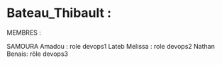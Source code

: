 ﻿# Bateau_Thibault : 
MEMBRES : 


SAMOURA Amadou : role devops1
Lateb Melissa : role devops2
Nathan Benais: rôle devops3

